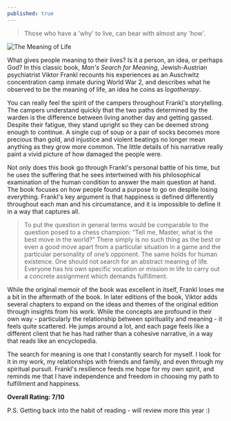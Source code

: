 ```yaml
---
published: true
---
```

> Those who have a 'why' to live, can bear with almost any 'how'.

![The Meaning of Life](https://thebookxpert.files.wordpress.com/2019/03/auschwitz_liberated_january_1945.jpg)

What gives people meaning to their lives? Is it a person, an idea, or perhaps God? In this classic book, _Man's Search for Meaning_, Jewish-Austrian psychiatrist Viktor Frankl recounts his experiences as an Auschwitz concentration camp inmate during World War 2, and describes what he observed to be the meaning of life, an idea he coins as _logotherapy_.

You can really feel the spirit of the campers throughout Frankl's storytelling. The campers understand quickly that the two paths determined by the warden is the difference between living another day and getting gassed. Despite their fatigue, they stand upright so they can be deemed strong enough to continue. A single cup of soup or a pair of socks becomes more precious than gold, and injustice and violent beatings no longer mean anything as they grow more common. The little details of his narrative really paint a vivid picture of how damaged the people were.

Not only does this book go through Frankl's personal battle of his time, but he uses the suffering that he sees intertwined with his philosophical examination of the human condition to answer the main question at hand. The book focuses on how people found a purpose to go on despite losing everything. Frankl's key argument is that happiness is defined differently throughout each man and his circumstance, and it is impossible to define it in a way that captures all.

> To put the question in general terms would be comparable to the question posed to a chess champion: “Tell me, Master, what is the best move in the world?” There simply is no such thing as the best or even a good move apart from a particular situation in a game and the particular personality of one’s opponent. The same holds for human existence. One should not search for an abstract meaning of life. Everyone has his own specific vocation or mission in life to carry out a concrete assignment which demands fulfillment.

While the original memoir of the book was excellent in itself, Frankl loses me a bit in the aftermath of the book. In later editions of the book, Viktor adds several chapters to expand on the ideas and themes of the original edition through insights from his work. While the concepts are profound in their own way - particularly the relationship between spirituality and meaning - it feels quite scattered. He jumps around a lot, and each page feels like a different client that he has had rather than a cohesive narrative, in a way that reads like an encyclopedia.

The search for meaning is one that I constantly search for myself. I look for it in my work, my relationships with friends and family, and even through my spiritual pursuit. Frankl's resilience feeds me hope for my own spirit, and reminds me that I have independence and freedom in choosing my path to fulfillment and happiness.

**Overall Rating: 7/10**

P.S. Getting back into the habit of reading - will review more this year :)
